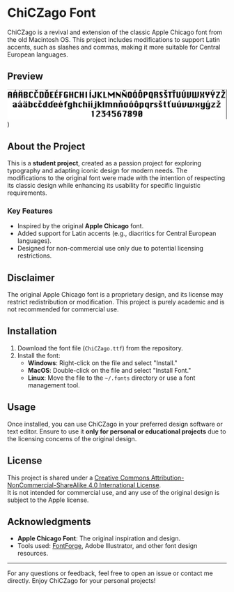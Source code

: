 # ChiCZago Font

ChiCZago is a revival and extension of the classic Apple Chicago font from the old Macintosh OS. This project includes modifications to support Latin accents, such as slashes and commas, making it more suitable for Central European languages.

## Preview

![ChiCZago Preview](ChiCZago.png))

## About the Project

This is a **student project**, created as a passion project for exploring typography and adapting iconic design for modern needs. The modifications to the original font were made with the intention of respecting its classic design while enhancing its usability for specific linguistic requirements.

### Key Features
- Inspired by the original **Apple Chicago** font.
- Added support for Latin accents (e.g., diacritics for Central European languages).
- Designed for non-commercial use only due to potential licensing restrictions.

## Disclaimer

The original Apple Chicago font is a proprietary design, and its license may restrict redistribution or modification. This project is purely academic and is not recommended for commercial use.

## Installation

1. Download the font file (`ChiCZago.ttf`) from the repository.
2. Install the font:
   - **Windows**: Right-click on the file and select "Install."
   - **MacOS**: Double-click on the file and select "Install Font."
   - **Linux**: Move the file to the `~/.fonts` directory or use a font management tool.

## Usage

Once installed, you can use ChiCZago in your preferred design software or text editor. Ensure to use it **only for personal or educational projects** due to the licensing concerns of the original design.

## License

This project is shared under a [Creative Commons Attribution-NonCommercial-ShareAlike 4.0 International License](https://creativecommons.org/licenses/by-nc-sa/4.0/).  
It is not intended for commercial use, and any use of the original design is subject to the Apple license.

## Acknowledgments

- **Apple Chicago Font**: The original inspiration and design.
- Tools used: [FontForge](https://fontforge.org/), Adobe Illustrator, and other font design resources.

---

For any questions or feedback, feel free to open an issue or contact me directly. Enjoy ChiCZago for your personal projects!
